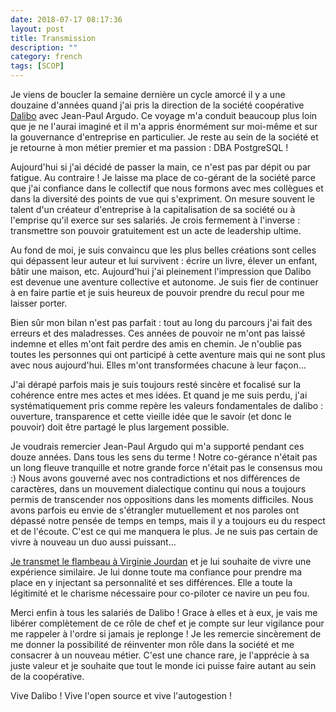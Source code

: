 ```yaml
---
date: 2018-07-17 08:17:36
layout: post
title: Transmission
description: ""
category: french
tags: [SCOP]
---
```


Je viens de boucler la semaine dernière un cycle amorcé il y a une douzaine 
d'années quand j'ai pris la direction de la société coopérative 
[Dalibo](https://www.dalibo.com) avec Jean-Paul Argudo. Ce voyage m'a conduit 
beaucoup plus loin que je ne l'aurai imaginé et il m'a appris énormément sur 
moi-même et sur la gouvernance 
d'entreprise en particulier. Je reste au sein de la société et je retourne à 
mon métier premier et ma passion : DBA PostgreSQL !

<!--MORE-->

Aujourd'hui si j'ai décidé de passer la main, ce n'est pas par dépit ou 
par fatigue. Au contraire ! Je laisse ma place de co-gérant de la société 
parce que j'ai confiance dans le collectif que nous formons avec mes collègues
et dans la diversité des points de vue qui s'expriment. On mesure souvent le 
talent d'un créateur d'entreprise à la capitalisation de sa société ou à 
l'emprise qu'il exerce sur ses salariés. Je crois fermement à l'inverse : 
transmettre son pouvoir gratuitement est un acte de leadership ultime.

Au fond de moi, je suis convaincu que les plus belles créations sont celles 
qui dépassent leur auteur et lui survivent : écrire un livre, 
élever un enfant, bâtir une maison, etc. Aujourd'hui j'ai pleinement 
l'impression que Dalibo est devenue une aventure collective et autonome. 
Je suis fier de continuer à en faire partie et je suis heureux de pouvoir 
prendre du recul pour me laisser porter.

Bien sûr mon bilan n'est pas parfait : tout au long du parcours j'ai fait des 
erreurs et des maladresses. Ces années de pouvoir ne m'ont pas laissé indemne 
et elles m'ont fait perdre des amis en chemin. Je n'oublie pas toutes les 
personnes qui ont participé à cette aventure mais qui ne sont plus avec nous 
aujourd'hui. Elles m'ont transformées chacune à leur façon…

J'ai dérapé parfois mais je suis toujours resté sincère et focalisé sur la 
cohérence entre mes actes et mes idées. Et quand je me suis perdu, j'ai 
systématiquement pris comme repère les valeurs fondamentales de dalibo : 
ouverture, transparence et cette vieille idée que le savoir (et donc le 
pouvoir) doit être partagé le plus largement possible.

Je voudrais remercier Jean-Paul Argudo qui m'a supporté pendant ces douze 
années. Dans tous les sens du terme ! Notre co-gérance n'était pas un long 
fleuve tranquille et notre grande force n'était pas le consensus mou :) Nous 
avons gouverné avec nos contradictions et nos différences de caractères, dans 
un mouvement dialectique continu qui nous a toujours permis de transcender 
nos oppositions dans les moments difficiles. Nous avons parfois eu envie de 
s'étrangler mutuellement et nos paroles ont dépassé notre pensée de temps en 
temps, mais il y a toujours eu du respect et de l'écoute. C'est ce qui me 
manquera le plus. Je ne suis pas certain de vivre à nouveau un duo 
aussi puissant...

[Je transmet le flambeau à  Virginie Jourdan](http://blog.dalibo.com/2018/07/17/virginie_jourdan_gerance.html) 
et je lui souhaite de vivre une 
expérience similaire. Je lui donne toute ma confiance pour prendre ma place 
en y injectant sa personnalité et ses différences. Elle a toute la 
légitimité et le charisme nécessaire pour co-piloter ce navire un peu fou.

Merci enfin à tous les salariés de Dalibo ! Grace à elles et à eux, je vais 
me libérer complètement de ce rôle de chef et je compte sur leur vigilance 
pour me rappeler à l'ordre si jamais je replonge ! Je les remercie sincèrement 
de me donner la possibilité de réinventer mon rôle dans la société et me 
consacrer à un nouveau métier. C'est une chance rare, je l'apprécie à sa 
juste valeur et je souhaite que tout le monde ici puisse faire autant au sein
de la coopérative.

Vive Dalibo ! Vive l'open source et vive l'autogestion !



